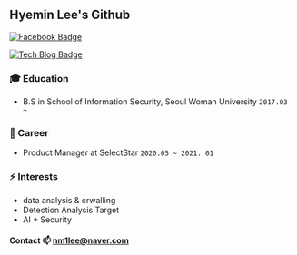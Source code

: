 ## Hyemin Lee's Github


[![Facebook Badge](https://img.shields.io/badge/facebook-1877f2?style=flat-square&logo=facebook&logoColor=white&link=https://https://www.facebook.com/soyoung.cho.543/)](https://www.facebook.com/profile.php?id=100012614885524)

[![Tech Blog Badge](http://img.shields.io/badge/-Tech%20blog-black?style=flat-square&logo=github&link=https://blog.naver.com/wazoskee)](https://blog.naver.com/nm1lee)

### :mortar_board: Education
- B.S in School of Information Security, Seoul Woman University  `2017.03 ~ `

### 🔭 Career
- Product Manager at SelectStar ```2020.05 ~ 2021. 01```

### ⚡ Interests
- data analysis & crwalling
- Detection Analysis Target
- AI + Security

#### Contact 📫 nm1lee@naver.com

